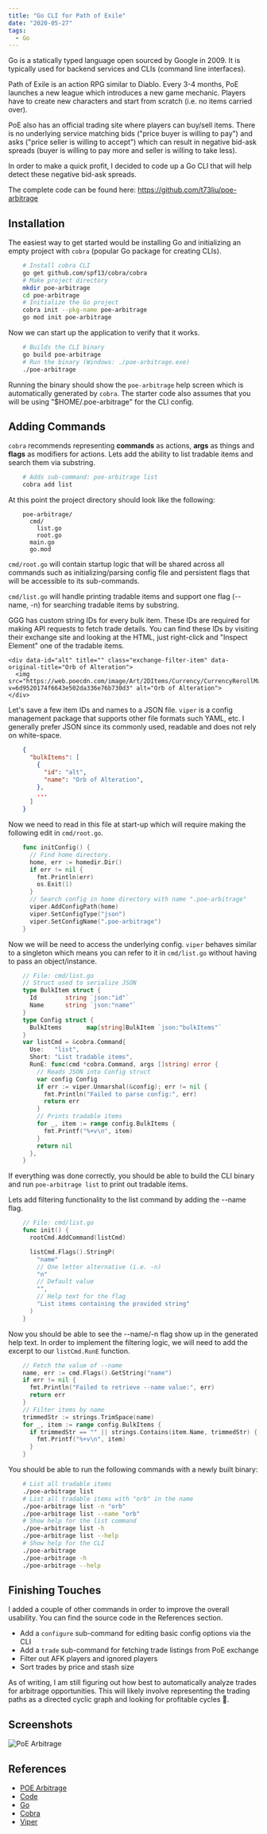 ```yaml
---
title: "Go CLI for Path of Exile"
date: "2020-05-27"
tags:
  - Go
---
```


Go is a statically typed language open sourced by Google in 2009. It is typically
used for backend services and CLIs (command line interfaces).

Path of Exile is an action RPG similar to Diablo. Every 3-4 months, PoE launches
a new league which introduces a new game mechanic. Players have to create new
characters and start from scratch (i.e. no items carried over).

PoE also has an official trading site where players can buy/sell items. There is
no underlying service matching bids ("price buyer is willing to pay") and asks
("price seller is willing to accept") which can result in negative bid-ask
spreads (buyer is willing to pay more and seller is willing to take less).

In order to make a quick profit, I decided to code up a Go CLI that will
help detect these negative bid-ask spreads.

The complete code can be found here: https://github.com/t73liu/poe-arbitrage

## Installation

The easiest way to get started would be installing Go and initializing an
empty project with `cobra` (popular Go package for creating CLIs).

```bash
    # Install cobra CLI
    go get github.com/spf13/cobra/cobra
    # Make project directory
    mkdir poe-arbitrage
    cd poe-arbitrage
    # Initialize the Go project
    cobra init --pkg-name poe-arbitrage
    go mod init poe-arbitrage
```

Now we can start up the application to verify that it works.

```bash
    # Builds the CLI binary
    go build poe-arbitrage
    # Run the binary (Windows: ./poe-arbitrage.exe)
    ./poe-arbitrage
```

Running the binary should show the `poe-arbitrage` help screen which is automatically
generated by `cobra`. The starter code also assumes that you will be using
"$HOME/.poe-arbitrage" for the CLI config.

## Adding Commands

`cobra` recommends representing **commands** as actions, **args** as things
and **flags** as modifiers for actions. Lets add the ability to list tradable
items and search them via substring.

```bash
    # Adds sub-command: poe-arbitrage list
    cobra add list
```

At this point the project directory should look like the following:

```
    poe-arbitrage/
      cmd/
        list.go
        root.go
      main.go
      go.mod
```

`cmd/root.go` will contain startup logic that will be shared across all commands
such as initializing/parsing config file and persistent flags that will be
accessible to its sub-commands.

`cmd/list.go` will handle printing tradable items and support one flag (--name, -n)
for searching tradable items by substring.

GGG has custom string IDs for every bulk item. These IDs are required for making
API requests to fetch trade details. You can find these IDs by visiting their
exchange site and looking at the HTML, just right-click and "Inspect Element" one
of the tradable items.

```
<div data-id="alt" title="" class="exchange-filter-item" data-original-title="Orb of Alteration">
  <img src="https://web.poecdn.com/image/Art/2DItems/Currency/CurrencyRerollMagic.png?v=6d9520174f6643e502da336e76b730d3" alt="Orb of Alteration">
</div>
```

Let's save a few item IDs and names to a JSON file. `viper` is a config management
package that supports other file formats such YAML, etc. I generally prefer JSON
since its commonly used, readable and does not rely on white-space.

```json
    {
      "bulkItems": [
        {
          "id": "alt",
          "name": "Orb of Alteration",
        },
        ...
      ]
    }
```

Now we need to read in this file at start-up which will require making the
following edit in `cmd/root.go`.

```go
    func initConfig() {
      // Find home directory.
      home, err := homedir.Dir()
      if err != nil {
        fmt.Println(err)
        os.Exit(1)
      }
      // Search config in home directory with name ".poe-arbitrage"
      viper.AddConfigPath(home)
      viper.SetConfigType("json")
      viper.SetConfigName(".poe-arbitrage")
    }
```

Now we will be need to access the underlying config. `viper` behaves similar to
a singleton which means you can refer to it in `cmd/list.go` without having to
pass an object/instance.

```go
    // File: cmd/list.go
    // Struct used to serialize JSON
    type BulkItem struct {
      Id        string `json:"id"`
      Name      string `json:"name"`
    }
    type Config struct {
      BulkItems       map[string]BulkItem `json:"bulkItems"`
    }
    var listCmd = &cobra.Command{
      Use:   "list",
      Short: "List tradable items",
      RunE: func(cmd *cobra.Command, args []string) error {
        // Reads JSON into Config struct
        var config Config
        if err := viper.Unmarshal(&config); err != nil {
          fmt.Println("Failed to parse config:", err)
          return err
        }
        // Prints tradable items
        for _, item := range config.BulkItems {
          fmt.Printf("%+v\n", item)
        }
        return nil
      },
    }
```

If everything was done correctly, you should be able to build the CLI binary
and run `poe-arbitrage list` to print out tradable items.

Lets add filtering functionality to the list command by adding the --name flag.

```go
    // File: cmd/list.go
    func init() {
      rootCmd.AddCommand(listCmd)

      listCmd.Flags().StringP(
        "name"
        // One letter alternative (i.e. -n)
        "n"
        // Default value
        "",
        // Help text for the flag
        "List items containing the provided string"
      )
    }
```

Now you should be able to see the --name/-n flag show up in the generated help
text. In order to implement the filtering logic, we will need to add the excerpt
to our `listCmd.RunE` function.

```go
    // Fetch the value of --name
    name, err := cmd.Flags().GetString("name")
    if err != nil {
      fmt.Println("Failed to retrieve --name value:", err)
      return err
    }
    // Filter items by name
    trimmedStr := strings.TrimSpace(name)
    for _, item := range config.BulkItems {
      if trimmedStr == "" || strings.Contains(item.Name, trimmedStr) {
        fmt.Printf("%+v\n", item)
      }
    }
```

You should be able to run the following commands with a newly built binary:

```bash
    # List all tradable items
    ./poe-arbitrage list
    # List all tradable items with "orb" in the name
    ./poe-arbitrage list -n "orb"
    ./poe-arbitrage list --name "orb"
    # Show help for the list command
    ./poe-arbitrage list -h
    ./poe-arbitrage list --help
    # Show help for the CLI
    ./poe-arbitrage
    ./poe-arbitrage -h
    ./poe-arbitrage --help
```

## Finishing Touches

I added a couple of other commands in order to improve the overall usability.
You can find the source code in the References section.

- Add a `configure` sub-command for editing basic config options via the CLI
- Add a `trade` sub-command for fetching trade listings from PoE exchange
- Filter out AFK players and ignored players
- Sort trades by price and stash size

As of writing, I am still figuring out how best to automatically analyze
trades for arbitrage opportunities. This will likely involve representing the
trading paths as a directed cyclic graph and looking for profitable cycles 🤔.

## Screenshots

![PoE Arbitrage](../images/poe-arbitrage.png)

## References

- [POE Arbitrage](/projects/poe-arbitrage/)
- [Code](https://github.com/t73liu/poe-arbitrage)
- [Go](https://golang.org/)
- [Cobra](https://github.com/spf13/cobra/)
- [Viper](https://github.com/spf13/viper/)
